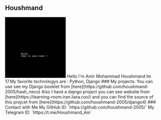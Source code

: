 ## Houshmand
<img src="https://github.com/houshmand-2005/houshmand-2005.github.io/blob/94438d568ac83b6fc083525cac06366fa59cea8f/hous.jpg" alt="Markdownify" width="200">
Hello I'm Amir Mohammad Houshmand Im 17.My favorite technologys are : Python, Django
### My projects:
You can use see my Django booklet from [here](https://github.com/houshmand-2005/hash_neco) 
Also I have a dajngo project you can see website from [here](https://learning-room.iran.liara.run/) and you can find the source of this projcet from [here](https://github.com/houshmand-2005/django4)  
### Contact with Me
My GitHub ID: `https://github.com/houshmand-2005/`
My Telegram ID: `https://t.me/Houshmand_Am` 
